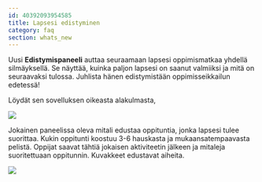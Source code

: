 ```yaml
---
id: 40392093954585
title: Lapsesi edistyminen
category: faq
section: whats_new
---
```

Uusi **Edistymispaneeli** auttaa seuraamaan lapsesi oppimismatkaa yhdellä silmäyksellä. Se näyttää, kuinka paljon lapsesi on saanut valmiiksi ja mitä on seuraavaksi tulossa. Juhlista hänen edistymistään oppimisseikkailun edetessä!

Löydät sen sovelluksen oikeasta alakulmasta,

![](https://help.studycat.com/hc/article_attachments/40392758902553)

Jokainen paneelissa oleva mitali edustaa oppituntia, jonka lapsesi tulee suorittaa. Kukin oppitunti koostuu 3-6 hauskasta ja mukaansatempaavasta pelistä. Oppijat saavat tähtiä jokaisen aktiviteetin jälkeen ja mitaleja suoritettuaan oppitunnin. Kuvakkeet edustavat aiheita.

![](https://help.studycat.com/hc/article_attachments/40392758904601)